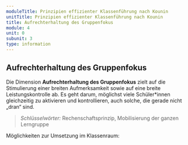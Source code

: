 ```yaml
---
moduleTitle: Prinzipien effizienter Klassenführung nach Kounin
unitTitle: Prinzipien effizienter Klassenführung nach Kounin
title: Aufrechterhaltung des Gruppenfokus
module: 4
unit: 0
subunit: 3
type: information
---
```


## Aufrechterhaltung des Gruppenfokus

Die Dimension **Aufrechterhaltung des Gruppenfokus** zielt auf die Stimulierung einer breiten Aufmerksamkeit sowie auf eine breite Leistungskontrolle ab. Es geht darum, möglichst viele Schüler*innen gleichzeitig zu aktivieren und kontrollieren, auch solche, die gerade nicht „dran“ sind.

> *Schlüsselwörter:* Rechenschaftsprinzip, Mobilisierung der ganzen Lerngruppe

Möglichkeiten zur Umsetzung im Klassenraum:
<flipcard id="9"></flipcard>
<flipcard id="10"></flipcard>
<flipcard id="11"></flipcard>